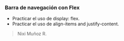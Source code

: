 ### Barra de navegación con Flex


- Practicar el uso de display: flex.
- Practicar el uso de  align-items and justify-content.


> Nixi Muñoz R.